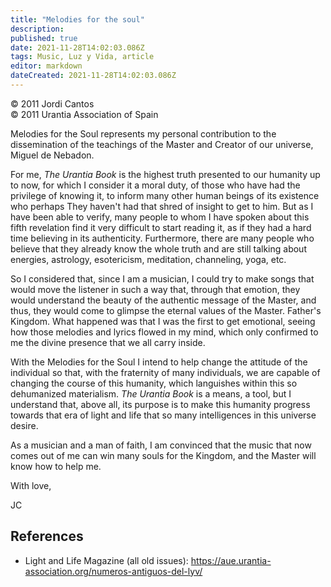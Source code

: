 ```yaml
---
title: "Melodies for the soul"
description: 
published: true
date: 2021-11-28T14:02:03.086Z
tags: Music, Luz y Vida, article
editor: markdown
dateCreated: 2021-11-28T14:02:03.086Z
---
```


<p class="v-card v-sheet theme--light gray lighten-3 px-2">© 2011 Jordi Cantos<br>© 2011 Urantia Association of Spain</p>


Melodies for the Soul represents my personal contribution to the dissemination of the teachings of the Master and Creator of our universe, Miguel de Nebadon.

For me, _The Urantia Book_ is the highest truth presented to our humanity up to now, for which I consider it a moral duty, of those who have had the privilege of knowing it, to inform many other human beings of its existence who perhaps They haven't had that shred of insight to get to him. But as I have been able to verify, many people to whom I have spoken about this fifth revelation find it very difficult to start reading it, as if they had a hard time believing in its authenticity. Furthermore, there are many people who believe that they already know the whole truth and are still talking about energies, astrology, esotericism, meditation, channeling, yoga, etc.

So I considered that, since I am a musician, I could try to make songs that would move the listener in such a way that, through that emotion, they would understand the beauty of the authentic message of the Master, and thus, they would come to glimpse the eternal values of the Master. Father's Kingdom. What happened was that I was the first to get emotional, seeing how those melodies and lyrics flowed in my mind, which only confirmed to me the divine presence that we all carry inside.

With the Melodies for the Soul I intend to help change the attitude of the individual so that, with the fraternity of many individuals, we are capable of changing the course of this humanity, which languishes within this so dehumanized materialism. _The Urantia Book_ is a means, a tool, but I understand that, above all, its purpose is to make this humanity progress towards that era of light and life that so many intelligences in this universe desire.

As a musician and a man of faith, I am convinced that the music that now comes out of me can win many souls for the Kingdom, and the Master will know how to help me.

With love,

JC

## References

- Light and Life Magazine (all old issues): https://aue.urantia-association.org/numeros-antiguos-del-lyv/

